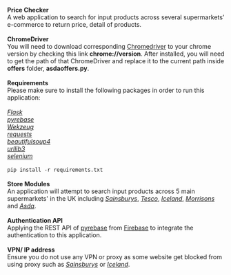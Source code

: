 **Price Checker**<br />
A web application to search for input products across several supermarkets' e-commerce to return price, detail of products.
<br /><br />
**ChromeDriver**<br />
You will need to download corresponding [Chromedriver](https://chromedriver.chromium.org/downloads) to your chrome version by checking this link **chrome://version**. After installed, you will need to get the path of that ChromeDriver and replace it to the current path inside **offers** folder, **asdaoffers.py**.<br />
<br />
**Requirements**<br />
Please make sure to install the following packages in order to run this application:<br />
<br />
[*Flask*](https://pypi.org/project/Flask/)<br />
[*pyrebase*](https://pypi.org/project/Pyrebase4/)<br />
[*Wekzeug*](https://pypi.org/project/Werkzeug/)<br />
[*requests*](https://pypi.org/project/requests/)<br />
[*beautifulsoup4*](https://pypi.org/project/beautifulsoup4/)<br />
[*urllib3*](https://pypi.org/project/urllib3/)<br />
[*selenium*](https://pypi.org/project/selenium/)<br /><br />
```pip install -r requirements.txt```<br />
<br />
**Store Modules**<br />
An application will attempt to search input products across 5 main supermarkets' in the UK including [*Sainsburys*](https://www.sainsburys.co.uk/), [*Tesco*](https://tesco.com/), [*Iceland*](https://www.iceland.co.uk/), [*Morrisons*](https://groceries.morrisons.com/) and [*Asda*](https://groceries.asda.com/).<br />
<br />
**Authentication API**<br />
Applying the REST API of [pyrebase](https://github.com/thisbejim/Pyrebase) from [Firebase](https://firebase.google.com/) to integrate the authentication to this application.<br />
<br />
**VPN/ IP address**<br />
Ensure you do not use any VPN or proxy as some website get blocked from using proxy such as [*Sainsburys*](https://www.sainsburys.co.uk/) or [*Iceland*](https://www.iceland.co.uk/).<br />
